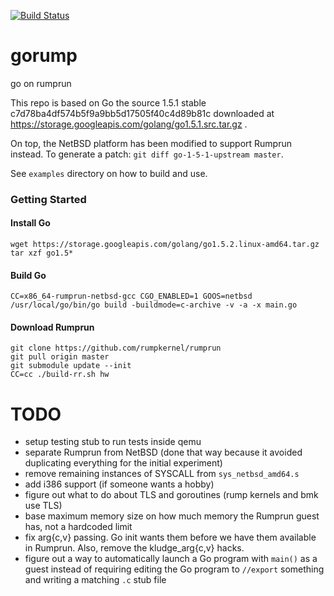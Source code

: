 [![Build Status](https://travis-ci.org/deferpanic/gorump.svg?branch=travis)](https://travis-ci.org/deferpanic/gorump)

# gorump
go on rumprun

This repo is based on Go the source 1.5.1 stable c7d78ba4df574b5f9a9bb5d17505f40c4d89b81c
downloaded at https://storage.googleapis.com/golang/go1.5.1.src.tar.gz .

On top, the NetBSD platform has been modified to support Rumprun instead.
To generate a patch: `git diff go-1-5-1-upstream master`.

See `examples` directory on how to build and use.

### Getting Started

#### Install Go
```
wget https://storage.googleapis.com/golang/go1.5.2.linux-amd64.tar.gz
tar xzf go1.5*
```

#### Build Go
```
CC=x86_64-rumprun-netbsd-gcc CGO_ENABLED=1 GOOS=netbsd /usr/local/go/bin/go build -buildmode=c-archive -v -a -x main.go
```

#### Download Rumprun

```
git clone https://github.com/rumpkernel/rumprun
git pull origin master
git submodule update --init
CC=cc ./build-rr.sh hw
```

TODO
====

* setup testing stub to run tests inside qemu
* separate Rumprun from NetBSD (done that way because it avoided
  duplicating everything for the initial experiment)
* remove remaining instances of SYSCALL from `sys_netbsd_amd64.s`
* add i386 support (if someone wants a hobby)
* figure out what to do about TLS and goroutines (rump kernels and
  bmk use TLS)
* base maximum memory size on how much memory the Rumprun guest has,
  not a hardcoded limit
* fix arg{c,v} passing.  Go init wants them before we have them
  available in Rumprun.  Also, remove the kludge_arg{c,v} hacks.
* figure out a way to automatically launch a Go program with `main()`
  as a guest instead of requiring editing the Go program to `//export`
  something and writing a matching `.c` stub file
